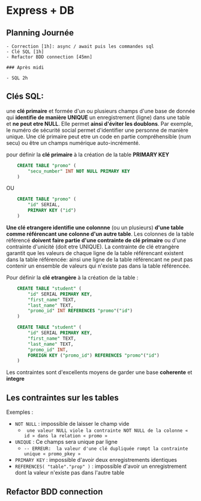 # Express + DB

## Planning Journée
```
- Correction [1h]: async / await puis les commandes sql
- Clé SQL [1h]
- Refactor BDD connection [45mn]

### Après midi

- SQL 2h
```
## Clés SQL:

une **clé primaire** et formée d'un ou plusieurs champs d'une base de donnée qui **identifie de manière UNIQUE** un enregistrement (ligne) dans une table et **ne peut etre NULL**. Elle permet **ainsi d'éviter les doublons**. Par exemple, le numéro de sécurité social permet d'identifier une personne de manière unique.
Une clé primaire peut etre un code en partie compréhensible (num secu) ou être un champs numérique auto-incrémenté.

pour définir la **clé primaire** à la création de la table **PRIMARY KEY**

```sql
    CREATE TABLE "promo" (
        "secu_number" INT NOT NULL PRIMARY KEY
    ) 
```
OU 

```sql
    CREATE TABLE "promo" (
        "id" SERIAL,
        PRIMARY KEY ("id")
    ) 
```

**Une clé etrangere identifie une colonnne** (ou un plusieurs) **d'une table comme référencant une colonne d'un autre table**.
Les colonnes de la table référencé **doivent faire partie d'une contrainte de clé primaire** ou d'une contrainte d'unicité (doit etre UNIQUE).
La contrainte de clé etrangère garantit que les valeurs de chaque ligne de la table référencant existent dans la table référencée: ainsi une ligne de la table référencant ne peut pas contenir un ensemble de valeurs qui n'existe pas dans la table référencée.

Pour définir la **clé etrangère** à la création de la table :

```sql
    CREATE TABLE "student" (
        "id" SERIAL PRIMARY KEY,
        "first_name" TEXT,
        "last_name" TEXT,
        "promo_id" INT REFERENCES "promo"("id")
    ) 
```

```sql
    CREATE TABLE "student" (
        "id" SERIAL PRIMARY KEY,
        "first_name" TEXT,
        "last_name" TEXT,
        "promo_id" INT,
        FOREIGN KEY ("promo_id") REFERENCES "promo"("id")
    ) 
```

Les contraintes sont d'excellents moyens de garder une base **coherente** et **integre**

## Les contraintes sur les tables

Exemples :

- `NOT NULL` : impossible de laisser le champ vide
  - ` une valeur NULL viole la contrainte NOT NULL de la colonne « id » dans la relation « promo »`
- `UNIQUE` : Ce champs sera unique par ligne
  - `-- ERREUR:  la valeur d'une clé dupliquée rompt la contrainte unique « promo_pkey »`
- `PRIMARY KEY` : impossible d'avoir deux enregistrements identiques
- `REFERENCES( "table"."prop" )` : impossible d'avoir un enregistrement dont la valeur n'existe pas dans l'autre table

## Refactor BDD connection

